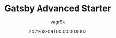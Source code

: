 ---
title: Gatsby Advanced Starter
github: https://github.com/Vagr9K/gatsby-advanced-starter
demo: https://gatsby-advanced-starter-demo.netlify.app/
author: vagr9k
date: 2021-08-09T00:00:00.000Z
ssg:
  - Gatsby
cms:
  - Markdown
description: >-
  Gatsby Advanced Starter aims to provide a minimal base for building advanced
  GatsbyJS powered websites by using the latest technologies to simplify your
  process.
draft: false
publish_date: '2017-07-18T20:18:32Z'
update_date: '2022-07-17T20:24:37Z'
github_star: 1495
github_fork: 398
---